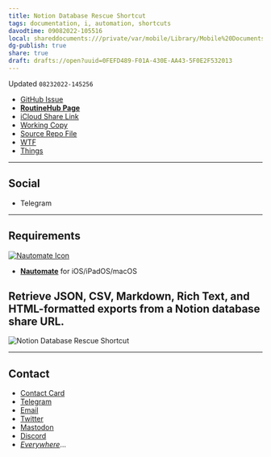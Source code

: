 ```yaml
---
title: Notion Database Rescue Shortcut
tags: documentation, i, automation, shortcuts
davodtime: 09082022-105516
local: shareddocuments:///private/var/mobile/Library/Mobile%20Documents/iCloud~md~obsidian/Documents/OBSHIDDIAN/drafts/0FEFD489-F01A-430E-AA43-5F0E2F532013.md
dg-publish: true
share: true
draft: drafts://open?uuid=0FEFD489-F01A-430E-AA43-5F0E2F532013
---
```

Updated `08232022-145256`

- [GitHub Issue](https://github.com/extratone/i/issues/250)
- [**RoutineHub Page**](https://routinehub.co/shortcut/)
- [iCloud Share Link]()
- [Working Copy](working-copy://open?repo=i&path=shortcuts&mode=content)
- [Source Repo File](https://github.com/extratone/i/blob/main/shortcuts/.shortcut)
- [WTF](https://davidblue.wtf/drafts/0FEFD489-F01A-430E-AA43-5F0E2F532013.html)
- [Things](things:///show?id=HY3Ck41dxiKXQGFePTnoUa)

---

## Social

- Telegram

---

## Requirements

[![Nautomate Icon](https://user-images.githubusercontent.com/43663476/186252989-4c993c47-2992-4021-8b3e-461428d91137.png)](https://apps.apple.com/us/app/nautomate/id1608529689)  

- [**Nautomate**](https://apps.apple.com/us/app/nautomate/id1608529689) for iOS/iPadOS/macOS

## Retrieve JSON, CSV, Markdown, Rich Text, and HTML-formatted exports from a Notion database share URL.

![Notion Database Rescue Shortcut](https://user-images.githubusercontent.com/43663476/186253018-a017a2d3-3f02-40a4-bc18-4f6521f45206.png)

---

## Contact

- [Contact Card](https://davidblue.wtf/db.vcf)
- [Telegram](https://t.me/extratone)
- [Email](mailto:davidblue@extratone.com) 
- [Twitter](https://twitter.com/NeoYokel)
- [Mastodon](https://mastodon.social/@DavidBlue)
- [Discord](https://discord.gg/0b9KQUKP858b0iZF)
- [*Everywhere*](https://raindrop.io/davidblue/social-directory-21059174)...